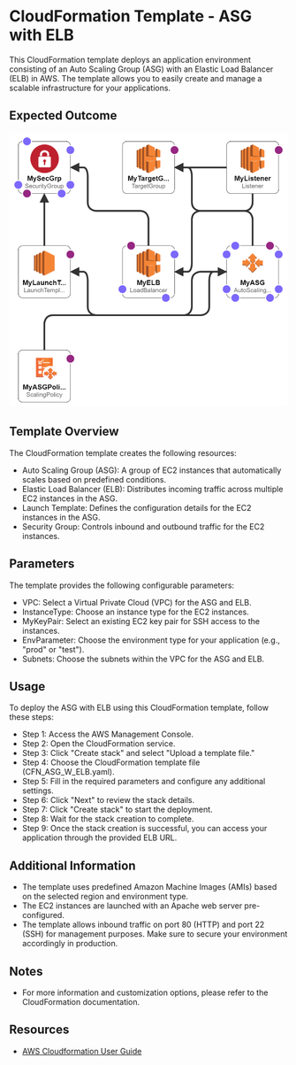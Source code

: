 # CloudFormation Template - ASG with ELB

This CloudFormation template deploys an application environment consisting of an Auto Scaling Group (ASG) with an Elastic Load Balancer (ELB) in AWS. The template allows you to easily create and manage a scalable infrastructure for your applications.

## Expected Outcome

![AWS-ASG-ELB-Template Design ](./template-design.png)

## Template Overview

The CloudFormation template creates the following resources:

- Auto Scaling Group (ASG): A group of EC2 instances that automatically scales based on predefined conditions.
- Elastic Load Balancer (ELB): Distributes incoming traffic across multiple EC2 instances in the ASG.
- Launch Template: Defines the configuration details for the EC2 instances in the ASG.
- Security Group: Controls inbound and outbound traffic for the EC2 instances.

## Parameters

The template provides the following configurable parameters:

- VPC: Select a Virtual Private Cloud (VPC) for the ASG and ELB.
- InstanceType: Choose an instance type for the EC2 instances.
- MyKeyPair: Select an existing EC2 key pair for SSH access to the instances.
- EnvParameter: Choose the environment type for your application (e.g., "prod" or "test").
- Subnets: Choose the subnets within the VPC for the ASG and ELB.

## Usage

To deploy the ASG with ELB using this CloudFormation template, follow these steps:

- Step 1: Access the AWS Management Console.
- Step 2: Open the CloudFormation service.
- Step 3: Click "Create stack" and select "Upload a template file."
- Step 4: Choose the CloudFormation template file (CFN_ASG_W_ELB.yaml).
- Step 5: Fill in the required parameters and configure any additional settings.
- Step 6: Click "Next" to review the stack details.
- Step 7: Click "Create stack" to start the deployment.
- Step 8: Wait for the stack creation to complete.
- Step 9: Once the stack creation is successful, you can access your application through the provided ELB URL.

## Additional Information

- The template uses predefined Amazon Machine Images (AMIs) based on the selected region and environment type.
- The EC2 instances are launched with an Apache web server pre-configured.
- The template allows inbound traffic on port 80 (HTTP) and port 22 (SSH) for management purposes. Make sure to secure your environment accordingly in production.

## Notes

- For more information and customization options, please refer to the CloudFormation documentation.

## Resources

- [AWS Cloudformation User Guide](https://docs.aws.amazon.com/AWSCloudFormation/latest/UserGuide/Welcome.html)
